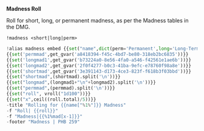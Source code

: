 **Madness Roll**  
  
Roll for short, long, or permanent madness, as per the Madness tables in the DMG.  
  
`!madness <short|long|perm>`  
  
```python  
!alias madness embed {{set("name",dict(perm='Permanent',long='Long-Term',short='Short-Term'))}}  
{{set('permmad',get_gvar('a8418394-f45c-4bd7-be80-318eb2bc6835'))}}  
{{set('longmad1',get_gvar('b73224a0-8e56-4fa0-a546-f42561e1ae6b'))}}  
{{set('longmad2',get_gvar('2f0f4277-b0c3-41ba-9efc-e78760f98a8e'))}}  
{{set('shortmad',get_gvar('3e391143-d173-4ce3-823f-f618b3f03bbd'))}}  
{{set("shortmad",(shortmad).split('\n'))}}  
{{set("longmad",(longmad1+"\n"+longmad2).split('\n'))}}  
{{set("permmad",(permmad).split('\n'))}}  
{{set("roll", vroll("1d100"))}}  
{{set("x",ceil((roll.total)/5))}}  
-title "Rolling for {{name["%1%"]}} Madness"  
-f "Roll| {{roll}}"  
-f "Madness|{{%1%mad[x-1]}}"  
-footer "Madness | PHB 259"  
```